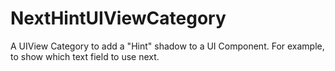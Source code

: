 NextHintUIViewCategory
======================

A UIView Category to add a "Hint" shadow to a UI Component. For example, to show which text field to use next.